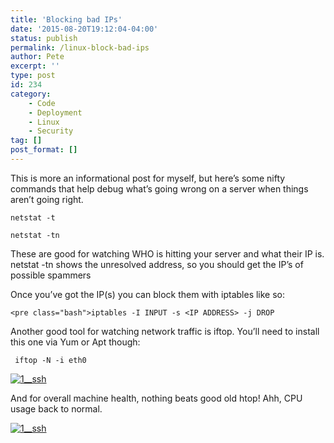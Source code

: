 ```yaml
---
title: 'Blocking bad IPs'
date: '2015-08-20T19:12:04-04:00'
status: publish
permalink: /linux-block-bad-ips
author: Pete
excerpt: ''
type: post
id: 234
category:
    - Code
    - Deployment
    - Linux
    - Security
tag: []
post_format: []
---
```

This is more an informational post for myself, but here’s some nifty commands that help debug what’s going wrong on a server when things aren’t going right.

```
netstat -t
```

```
netstat -tn
```

These are good for watching WHO is hitting your server and what their IP is. netstat -tn shows the unresolved address, so you should get the IP’s of possible spammers

Once you’ve got the IP(s) you can block them with iptables like so:

```
<pre class="bash">iptables -I INPUT -s <IP ADDRESS> -j DROP
```

Another good tool for watching network traffic is iftop. You’ll need to install this one via Yum or Apt though:

```
 iftop -N -i eth0
```

[![1__ssh](https://i2.wp.com/petetasker.com/wp-content/uploads/2015/08/1__ssh1.png?resize=525%2C435&ssl=1)](https://i2.wp.com/petetasker.com/wp-content/uploads/2015/08/1__ssh1.png?ssl=1)

And for overall machine health, nothing beats good old htop! Ahh, CPU usage back to normal.

[![1__ssh](https://i2.wp.com/petetasker.com/wp-content/uploads/2015/08/1__ssh.png?resize=525%2C412&ssl=1)](https://i2.wp.com/petetasker.com/wp-content/uploads/2015/08/1__ssh.png?ssl=1)